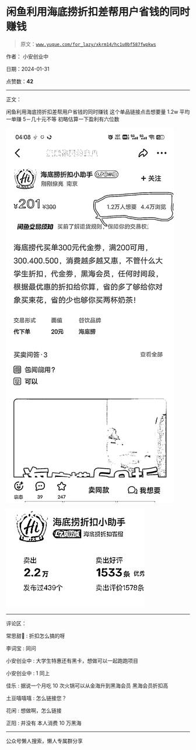 # 闲鱼利用海底捞折扣差帮用户省钱的同时赚钱

> 原文：[`www.yuque.com/for_lazy/xkrm14/hc1u0bf587fwpkws`](https://www.yuque.com/for_lazy/xkrm14/hc1u0bf587fwpkws)

作者： 小安创业中

日期：2024-01-31

点赞数：**42**

* * *

正文：

闲鱼利用海底捞折扣差帮用户省钱的同时赚钱 这个单品链接点击想要量 1.2w 平均一单赚 5－几十元不等 初略估算一下盈利有六位数

![](img/0a03ef911941fe4124c0a519fe86462d.png)

![](img/ac65d746afafbead49952cb77e951c02.png)

* * *

评论区：

常思甜 : 折扣怎么搞的呀

李词宝 : 同问

小安创业中 : 大学生特惠还有黑卡，想做可以一起跑跑项目

小安创业中 : 1 同上

佳乐 : 据说一个月吃 10 次火锅可以从金海升到黑海会员 黑海会员折扣高

土豆嘻嘻嘻 : 怎么链接您？

花闲 : 想做啊，怎么链接

正阳 : 并没有 本人消费 10 万黑海

* * *

公众号懒人搜索，懒人专属群分享
